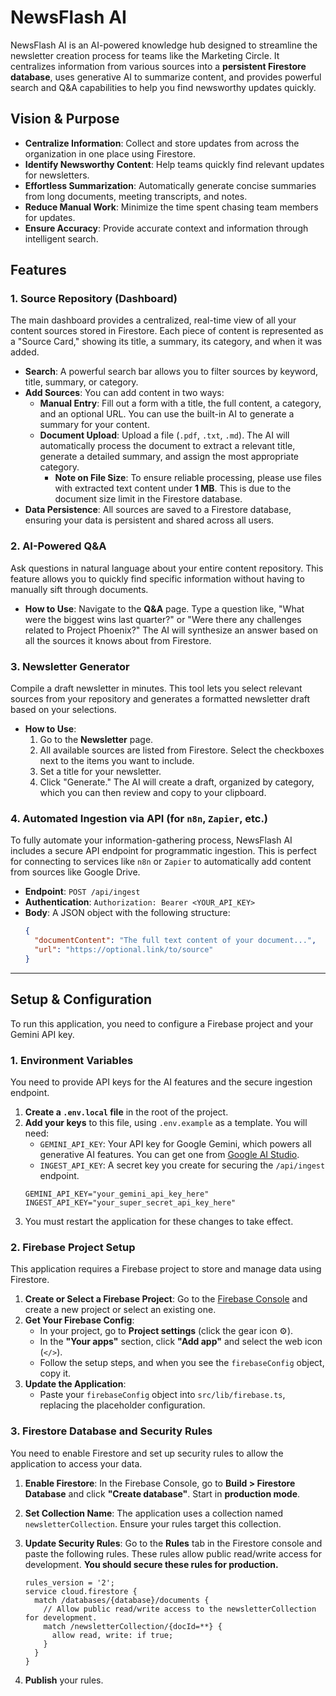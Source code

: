 
# NewsFlash AI

NewsFlash AI is an AI-powered knowledge hub designed to streamline the newsletter creation process for teams like the Marketing Circle. It centralizes information from various sources into a **persistent Firestore database**, uses generative AI to summarize content, and provides powerful search and Q&A capabilities to help you find newsworthy updates quickly.

## Vision & Purpose

- **Centralize Information**: Collect and store updates from across the organization in one place using Firestore.
- **Identify Newsworthy Content**: Help teams quickly find relevant updates for newsletters.
- **Effortless Summarization**: Automatically generate concise summaries from long documents, meeting transcripts, and notes.
- **Reduce Manual Work**: Minimize the time spent chasing team members for updates.
- **Ensure Accuracy**: Provide accurate context and information through intelligent search.

## Features

### 1. Source Repository (Dashboard)

The main dashboard provides a centralized, real-time view of all your content sources stored in Firestore. Each piece of content is represented as a "Source Card," showing its title, a summary, its category, and when it was added.

- **Search**: A powerful search bar allows you to filter sources by keyword, title, summary, or category.
- **Add Sources**: You can add content in two ways:
  - **Manual Entry**: Fill out a form with a title, the full content, a category, and an optional URL. You can use the built-in AI to generate a summary for your content.
  - **Document Upload**: Upload a file (`.pdf`, `.txt`, `.md`). The AI will automatically process the document to extract a relevant title, generate a detailed summary, and assign the most appropriate category.
    - **Note on File Size**: To ensure reliable processing, please use files with extracted text content under **1 MB**. This is due to the document size limit in the Firestore database.
- **Data Persistence**: All sources are saved to a Firestore database, ensuring your data is persistent and shared across all users.

### 2. AI-Powered Q&A

Ask questions in natural language about your entire content repository. This feature allows you to quickly find specific information without having to manually sift through documents.

- **How to Use**: Navigate to the **Q&A** page. Type a question like, "What were the biggest wins last quarter?" or "Were there any challenges related to Project Phoenix?" The AI will synthesize an answer based on all the sources it knows about from Firestore.

### 3. Newsletter Generator

Compile a draft newsletter in minutes. This tool lets you select relevant sources from your repository and generates a formatted newsletter draft based on your selections.

- **How to Use**:
  1. Go to the **Newsletter** page.
  2. All available sources are listed from Firestore. Select the checkboxes next to the items you want to include.
  3. Set a title for your newsletter.
  4. Click "Generate." The AI will create a draft, organized by category, which you can then review and copy to your clipboard.

### 4. Automated Ingestion via API (for `n8n`, `Zapier`, etc.)

To fully automate your information-gathering process, NewsFlash AI includes a secure API endpoint for programmatic ingestion. This is perfect for connecting to services like `n8n` or `Zapier` to automatically add content from sources like Google Drive.

- **Endpoint**: `POST /api/ingest`
- **Authentication**: `Authorization: Bearer <YOUR_API_KEY>`
- **Body**: A JSON object with the following structure:
  ```json
  {
    "documentContent": "The full text content of your document...",
    "url": "https://optional.link/to/source"
  }
  ```

---

## Setup & Configuration

To run this application, you need to configure a Firebase project and your Gemini API key.

### 1. Environment Variables

You need to provide API keys for the AI features and the secure ingestion endpoint.

1.  **Create a `.env.local` file** in the root of the project.
2.  **Add your keys** to this file, using `.env.example` as a template. You will need:
    *   `GEMINI_API_KEY`: Your API key for Google Gemini, which powers all generative AI features. You can get one from [Google AI Studio](https://aistudio.google.com/app/apikey).
    *   `INGEST_API_KEY`: A secret key you create for securing the `/api/ingest` endpoint.
    ```
    GEMINI_API_KEY="your_gemini_api_key_here"
    INGEST_API_KEY="your_super_secret_api_key_here"
    ```
3.  You must restart the application for these changes to take effect.

### 2. Firebase Project Setup

This application requires a Firebase project to store and manage data using Firestore.

1.  **Create or Select a Firebase Project**: Go to the [Firebase Console](https://console.firebase.google.com/) and create a new project or select an existing one.
2.  **Get Your Firebase Config**:
    *   In your project, go to **Project settings** (click the gear icon ⚙️).
    *   In the **"Your apps"** section, click **"Add app"** and select the web icon (`</>`).
    *   Follow the setup steps, and when you see the `firebaseConfig` object, copy it.
3.  **Update the Application**:
    *   Paste your `firebaseConfig` object into `src/lib/firebase.ts`, replacing the placeholder configuration.

### 3. Firestore Database and Security Rules

You need to enable Firestore and set up security rules to allow the application to access your data.

1.  **Enable Firestore**: In the Firebase Console, go to **Build > Firestore Database** and click **"Create database"**. Start in **production mode**.
2.  **Set Collection Name**: The application uses a collection named `newsletterCollection`. Ensure your rules target this collection.
3.  **Update Security Rules**: Go to the **Rules** tab in the Firestore console and paste the following rules. These rules allow public read/write access for development. **You should secure these rules for production.**

    ```
    rules_version = '2';
    service cloud.firestore {
      match /databases/{database}/documents {
        // Allow public read/write access to the newsletterCollection for development.
        match /newsletterCollection/{docId=**} {
          allow read, write: if true;
        }
      }
    }
    ```
4.  **Publish** your rules.
